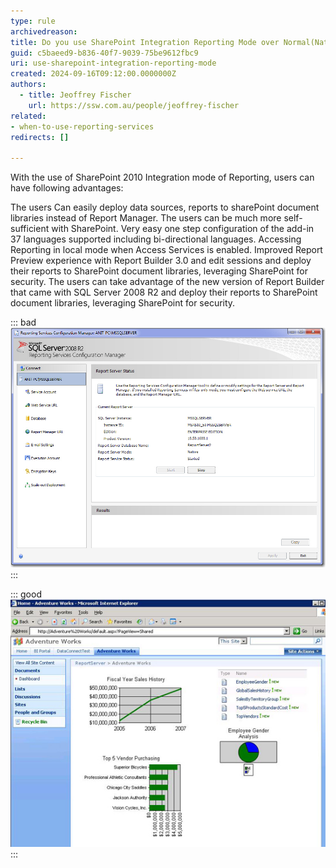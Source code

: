 ```yaml
---
type: rule
archivedreason:
title: Do you use SharePoint Integration Reporting Mode over Normal(Native) Reporting Mode?
guid: c5baeed9-b836-40f7-9039-75be9612fbc9
uri: use-sharepoint-integration-reporting-mode
created: 2024-09-16T09:12:00.0000000Z
authors: 
  - title: Jeoffrey Fischer
    url: https://ssw.com.au/people/jeoffrey-fischer
related:
- when-to-use-reporting-services
redirects: []

---
```


With the use of SharePoint 2010 Integration mode of Reporting, users can have following advantages:

<!--endintro-->

The users Can easily deploy data sources, reports to sharePoint document libraries instead of Report Manager.
The users can be much more self-sufficient with SharePoint.
Very easy one step configuration of the add-in
37 languages supported including bi-directional languages.
Accessing Reporting in local mode when Access Services is enabled.
Improved Report Preview experience with Report Builder 3.0 and edit sessions and deploy their reports to SharePoint document libraries, leveraging SharePoint for security.
The users can take advantage of the new version of Report Builder that came with SQL Server 2008 R2 and deploy their reports to SharePoint document libraries, leveraging SharePoint for security.

::: bad  
![Figure: Bad example - SQL Report Manager (which requires Visual Studio and TFS if you want source control)](NativeMode.jpg)  
:::

::: good  
![Figure: Good example - SharePoint Integration (you get nice source control via SharePoint and you can use the nice Report Builder 3)](SharePointIntegratedMode.jpg) 
:::
